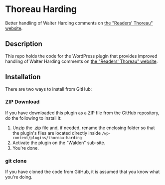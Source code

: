 # Thoreau Harding

Better handling of Walter Harding comments on [the "Readers' Thoreau" website](https://commons.digitalthoreau.org/).

## Description

This repo holds the code for the WordPress plugin that provides improved handling of Walter Harding comments on [the "Readers' Thoreau" website](https://commons.digitalthoreau.org/).

## Installation

There are two ways to install from GitHub:

### ZIP Download

If you have downloaded this plugin as a ZIP file from the GitHub repository, do the following to install it:

1. Unzip the .zip file and, if needed, rename the enclosing folder so that the plugin's files are located directly inside `/wp-content/plugins/thoreau-harding`
2. Activate the plugin on the "Walden" sub-site.
3. You're done.

### git clone

If you have cloned the code from GitHub, it is assumed that you know what you're doing.
